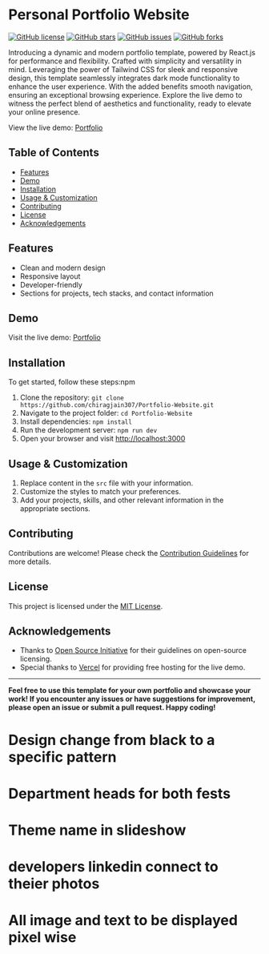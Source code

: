 # Personal Portfolio Website

[![GitHub license](https://img.shields.io/github/license/chiragjain307/Portfolio-Website)](https://github.com/chiragjain307/Portfolio-Website/blob/main/License)
[![GitHub stars](https://img.shields.io/github/stars/chiragjain307/Portfolio-Website)](https://github.com/chiragjain307/Portfolio-Website/stargazers)
[![GitHub issues](https://img.shields.io/github/issues/chiragjain307/Portfolio-Website)](https://github.com/chiragjain307/Portfolio-Website/issues)
[![GitHub forks](https://img.shields.io/github/forks/chiragjain307/Portfolio-Website)](https://github.com/chiragjain307/Portfolio-Website/network)

Introducing a dynamic and modern portfolio template, powered by React.js for performance and flexibility. Crafted with simplicity and versatility in mind. Leveraging the power of Tailwind CSS for sleek and responsive design, this template seamlessly integrates dark mode functionality to enhance the user experience. With the added benefits smooth navigation, ensuring an exceptional browsing experience. Explore the live demo to witness the perfect blend of aesthetics and functionality, ready to elevate your online presence. 

View the live demo: [Portfolio](https://chirags-portfolio.vercel.app/)


## Table of Contents

- [Features](#features)
- [Demo](#demo)
- [Installation](#installation)
- [Usage & Customization](#usage&customization)
- [Contributing](#contributing)
- [License](#license)
- [Acknowledgements](#acknowledgements)

## Features

- Clean and modern design
- Responsive layout
- Developer-friendly
- Sections for projects, tech stacks, and contact information

## Demo

Visit the live demo: [Portfolio](https://chirags-portfolio.vercel.app)

## Installation

To get started, follow these steps:npm 

1. Clone the repository: `git clone https://github.com/chiragjain307/Portfolio-Website.git`
2. Navigate to the project folder: `cd Portfolio-Website`
3. Install dependencies: `npm install`
4. Run the development server: `npm run dev`
5. Open your browser and visit [http://localhost:3000](http://localhost:3000)

## Usage & Customization

1. Replace content in the `src` file with your information.
2. Customize the styles to match your preferences.
3. Add your projects, skills, and other relevant information in the appropriate sections.


## Contributing

Contributions are welcome! Please check the [Contribution Guidelines](Contribution.md) for more details.

## License

This project is licensed under the [MIT License](License).

## Acknowledgements

- Thanks to [Open Source Initiative](https://opensource.org/) for their guidelines on open-source licensing.
- Special thanks to [Vercel](https://vercel.com/) for providing free hosting for the live demo.

---

**Feel free to use this template for your own portfolio and showcase your work! If you encounter any issues or have suggestions for improvement, please open an issue or submit a pull request. Happy coding!**


# Design change from black to a specific pattern
# Department heads for both fests
# Theme name in slideshow
# developers linkedin connect to theier photos
# All image and text to be displayed pixel wise
# 